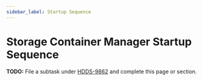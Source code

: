 ```yaml
---
sidebar_label: Startup Sequence
---
```


# Storage Container Manager Startup Sequence

**TODO:** File a subtask under [HDDS-9862](https://issues.apache.org/jira/browse/HDDS-9862) and complete this page or section.
